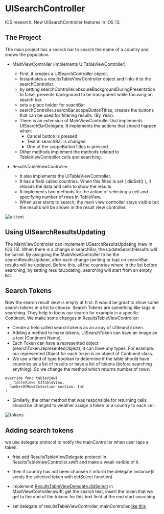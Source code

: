 # UISearchController
IOS research. New UISearchController features in IOS 13.

## The Project
The main project has a search bar to search the name of a country and shows the population.
* MainViewController (implements UITableViewController)
	* First, it creates a UISearchController object. 
	* Instantiates a resultsTableViewController object and links it to the searchController.
	* by setting searchController.obscureBackgroundDuringPresentation to false, prevents background to be transparent while focusing on search bar.
	* sets a place holder for seachBar
	* searchController.searchBar.scopeButtonTitles, creates the buttons that can be used for filtering results. (By Year).
	* There is an extension of MainViewController that implements UISearchBarDelegate. It implements the actions that should happen when:
		* Cancel button is pressed
		* Text in searchBar is changed
		* One of the scopeButtonTitles is pressed.  
	* Other methods implement the methods related to TableViewController cells and searching.

* ResultsTableViewController
	* It also implements the UITableViewController.
	* It has a field called countries. When this filled is set ( didSet() ), It reloads the data and cells to show the results.
	* It implements two methods for the action of selecting a cell and specifying number of rows in TableView.
	* When user starts to search, the main view controller stays visible but the results will be shown in the result view controller.


![alt text](https://koenig-media.raywenderlich.com/uploads/2020/03/listed-new-search-281x500.png "IOS App")
## Using UISearchResultsUpdating
The MainViewController can implement USearchResultsUpdating (new in IOS 13). When there is a change in searchBar, the updateSearchResults will be called. By assigning the MainViewController to be the searchResultsUpdater, after each change (writing or tap) on searchBar, results will be updated.
Before this, all the countries where in the list before searching, by setting resultsUpdating, searching will start from an empty list.

## Search Tokens
Now the search result view is empty at first. It would be great to show some search tokens in a list to choose. Search Tokens are something like tags in searching. They help to focus our search for example in a specific Continent.
We make some changes in ResultsTableViewController:
* Create a field called searchTokens as an array of UISearchToken.
* Adding a method to make tokens. UISearchToken can have an image an a text (Continent Name).
* Each Token can have a represented object (searchToken.representedObject), it can have any types. For example. our represented Object for each token is an object of Continent class.
* We use a field of type boolean to determine if the table should have countries as a list of results or have a list of tokens (before searching anything). So we change the method which returns number of rows:
```
override func tableView(
  _ tableView: UITableView,
  numberOfRowsInSection section: Int
)
```
* Similarly, the other method that was responsible for returning cells, should be changed to weather assign a token or a country to each cell.

![tokens](https://raw.githubusercontent.com/sharif-dev/UISearchController/master/images/searchToken.jpg)

## Adding search tokens 
we use delegate protocol to notify the mainController when user taps a token:
* frist add ResultsTableViewDelegate protocol in ResultsTableViewController.swift and make a weak varible of it.

* then if country has not been choosen it inform the delegate instance(it sends the selected token with didSelect function)

* implement [ResultsTableViewDelegate.didSelect](https://github.com/sharif-dev/UISearchController/blob/master/MainViewController.swift#L134) in MainViewController.swift:
   get the search text, insert the token that we get to the end of the tokens for this text field at the end start searching.
   
* set delegate of resultsTableViewController, mainController.[like this](https://github.com/sharif-dev/UISearchController/blob/master/MainViewController.swift#L44)



